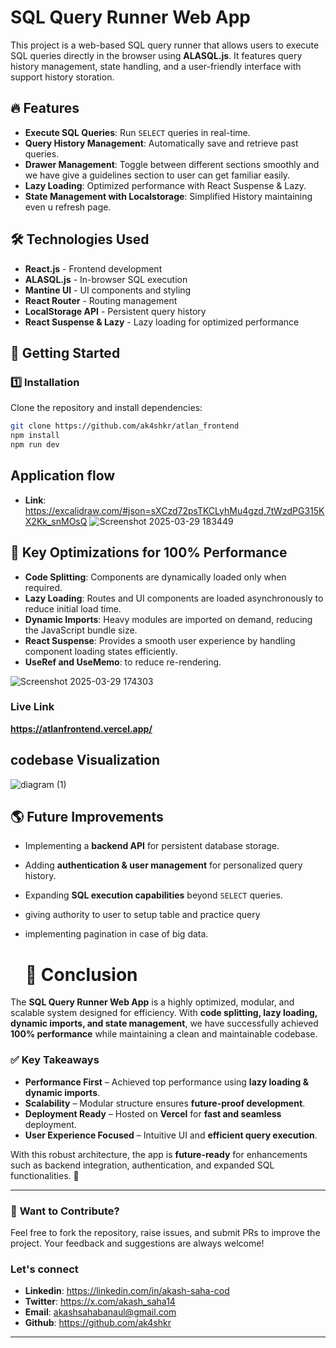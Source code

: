 # SQL Query Runner Web App

This project is a web-based SQL query runner that allows users to execute SQL queries directly in the browser using **ALASQL.js**. It features query history management, state handling, and a user-friendly interface with support history storation.

## 🔥 Features

- **Execute SQL Queries**: Run `SELECT` queries in real-time.
- **Query History Management**: Automatically save and retrieve past queries.
- **Drawer Management**: Toggle between different sections smoothly and we have give a guidelines section to user can get familiar easily.
- **Lazy Loading**: Optimized performance with React Suspense & Lazy.
- **State Management with Localstorage**: Simplified History maintaining even u refresh page.

## 🛠️ Technologies Used

- **React.js** - Frontend development
- **ALASQL.js** - In-browser SQL execution
- **Mantine UI** - UI components and styling
- **React Router** - Routing management
- **LocalStorage API** - Persistent query history
- **React Suspense & Lazy** - Lazy loading for optimized performance

## 🚀 Getting Started

### 1️⃣ Installation

Clone the repository and install dependencies:

```sh
git clone https://github.com/ak4shkr/atlan_frontend
npm install
npm run dev
```

## Application flow
- **Link**: https://excalidraw.com/#json=sXCzd72psTKCLyhMu4gzd,7tWzdPG315KX2Kk_snMOsQ
![Screenshot 2025-03-29 183449](https://github.com/user-attachments/assets/61a80baf-bfdf-418e-b20c-013922005708)


## 🚀 Key Optimizations for 100% Performance

- **Code Splitting**: Components are dynamically loaded only when required.
- **Lazy Loading**: Routes and UI components are loaded asynchronously to reduce initial load time.
- **Dynamic Imports**: Heavy modules are imported on demand, reducing the JavaScript bundle size.
- **React Suspense**: Provides a smooth user experience by handling component loading states efficiently.
- **UseRef and UseMemo**: to reduce re-rendering.

![Screenshot 2025-03-29 174303](https://github.com/user-attachments/assets/2b32d725-d8b4-4701-be6e-f0ba4ecd8e25)

### Live Link
**https://atlanfrontend.vercel.app/**

## codebase Visualization
![diagram (1)](https://github.com/user-attachments/assets/b890acd1-49dc-4271-9f49-18c35faef292)


## 🌎 **Future Improvements**

- Implementing a **backend API** for persistent database storage.
- Adding **authentication & user management** for personalized query history.
- Expanding **SQL execution capabilities** beyond `SELECT` queries.
- giving authority to user to setup table and practice query
- implementing pagination in case of big data.

  # 🎯 Conclusion

The **SQL Query Runner Web App** is a highly optimized, modular, and scalable system designed for efficiency. With **code splitting, lazy loading, dynamic imports, and state management**, we have successfully achieved **100% performance** while maintaining a clean and maintainable codebase.

### ✅ **Key Takeaways**

- **Performance First** – Achieved top performance using **lazy loading & dynamic imports**.
- **Scalability** – Modular structure ensures **future-proof development**.
- **Deployment Ready** – Hosted on **Vercel** for **fast and seamless** deployment.
- **User Experience Focused** – Intuitive UI and **efficient query execution**.

With this robust architecture, the app is **future-ready** for enhancements such as backend integration, authentication, and expanded SQL functionalities. 🚀

---

### 🔗 **Want to Contribute?**

Feel free to fork the repository, raise issues, and submit PRs to improve the project. Your feedback and suggestions are always welcome!

### Let's connect
- **Linkedin**: https://linkedin.com/in/akash-saha-cod
- **Twitter**:  https://x.com/akash_saha14
- **Email**:    akashsahabanaul@gmail.com
- **Github**:   https://github.com/ak4shkr

---
